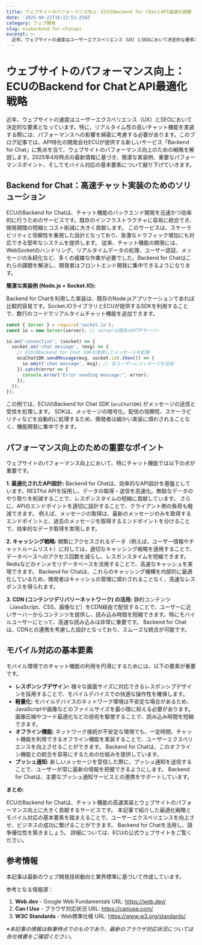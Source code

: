 ```yaml
---
title: ウェブサイトのパフォーマンス向上：ECUのBackend for ChatとAPI最適化戦略
date: '2025-04-22T16:22:52.259Z'
category: ウェブ開発
slug: ecubackend-for-chatapi
excerpt: >-
  近年、ウェブサイトの速度はユーザーエクスペリエンス（UX）とSEOにおいて決定的な要素となっています。特に、リアルタイム性の高いチャット機能を実装する際には、パフォーマンスへの影響を綿密に考慮する必要があります。このブログ記事では、API特化の開発会社ECUが提供する新しいサービス「Backend
---
```


# ウェブサイトのパフォーマンス向上：ECUのBackend for ChatとAPI最適化戦略

近年、ウェブサイトの速度はユーザーエクスペリエンス（UX）とSEOにおいて決定的な要素となっています。特に、リアルタイム性の高いチャット機能を実装する際には、パフォーマンスへの影響を綿密に考慮する必要があります。このブログ記事では、API特化の開発会社ECUが提供する新しいサービス「Backend for Chat」に焦点を当て、ウェブサイトのパフォーマンス向上のための戦略を解説します。2025年4月時点の最新情報に基づき、簡潔な実装例、重要なパフォーマンスポイント、そしてモバイル対応の基本要素について掘り下げていきます。


## Backend for Chat：高速チャット実装のためのソリューション

ECUのBackend for Chatは、チャット機能のバックエンド開発を迅速かつ効率的に行うためのサービスです。既存のインフラストラクチャに容易に統合でき、開発期間の短縮とコスト削減に大きく貢献します。  このサービスは、スケーラビリティと信頼性を重視した設計となっており、急激なトラフィック増加にも対応できる堅牢なシステムを提供します。  従来、チャット機能の開発には、WebSocketのハンドリング、リアルタイムデータの処理、ユーザー認証、メッセージの永続化など、多くの複雑な作業が必要でした。Backend for Chatはこれらの課題を解決し、開発者はフロントエンド開発に集中できるようになります。

**簡潔な実装例 (Node.js + Socket.IO):**

Backend for Chatを利用した実装は、既存のNode.jsアプリケーションであれば比較的容易です。Socket.IOライブラリとECUが提供するSDKを利用することで、数行のコードでリアルタイムチャット機能を追加できます。

```javascript
const { Server } = require('socket.io');
const io = new Server(server); // serverは既存のHTTPサーバー

io.on('connection', (socket) => {
  socket.on('chat message', (msg) => {
    // ECUのBackend for Chat SDKを使用してメッセージを処理
    ecuChatSDK.sendMessage(msg, socket.id).then(() => {
      io.emit('chat message', msg); // 全ユーザーにメッセージを送信
    }).catch(error => {
      console.error("Error sending message:", error);
    });
  });
});
```

この例では、ECUのBackend for Chat SDK (`ecuChatSDK`) がメッセージの送信と受信を処理します。  SDKは、メッセージの暗号化、配信の信頼性、スケーラビリティなどを自動的に処理するため、開発者は細かい実装に煩わされることなく、機能開発に集中できます。


## パフォーマンス向上のための重要なポイント

ウェブサイトのパフォーマンス向上において、特にチャット機能では以下の点が重要です。

**1. 最適化されたAPI設計:** Backend for Chatは、効率的なAPI設計を基盤としています。RESTful APIを採用し、データの取得・送信を高速化。無駄なデータのやり取りを削減することで、レスポンスタイムの短縮に貢献しています。  さらに、APIのエンドポイントを適切に設計することで、クライアント側の負荷も軽減できます。  例えば、メッセージの取得は、最新のメッセージのみを取得するエンドポイントと、過去のメッセージを取得するエンドポイントを分けることで、効率的なデータ取得を実現します。

**2. キャッシング戦略:**  頻繁にアクセスされるデータ（例えば、ユーザー情報やチャットルームリスト）に対しては、適切なキャッシング戦略を適用することで、データベースへのアクセス回数を減らし、レスポンスタイムを短縮できます。  Redisなどのインメモリデータベースを活用することで、高速なキャッシュを実現できます。 Backend for Chatは、これらのキャッシング機構を内部的に最適化しているため、開発者はキャッシュの管理に煩わされることなく、高速なレスポンスを得られます。

**3. CDN (コンテンツデリバリーネットワーク) の活用:** 静的コンテンツ（JavaScript、CSS、画像など）をCDN経由で配信することで、ユーザーに近いサーバーからコンテンツを提供し、読み込み時間を短縮できます。特にモバイルユーザーにとって、高速な読み込みは非常に重要です。  Backend for Chatは、CDNとの連携を考慮した設計となっており、スムーズな統合が可能です。


## モバイル対応の基本要素

モバイル環境でのチャット機能の利用を円滑にするためには、以下の要素が重要です。

* **レスポンシブデザイン:**  様々な画面サイズに対応できるレスポンシブデザインを採用することで、モバイルデバイスでの快適な操作性を確保します。
* **軽量化:** モバイルデバイスのネットワーク環境は不安定な場合があるため、JavaScriptや画像などのファイルサイズを最小限に抑える必要があります。  画像圧縮やコード最適化などの技術を駆使することで、読み込み時間を短縮できます。
* **オフライン機能:**  ネットワーク接続が不安定な環境でも、一定時間、チャット機能を利用できるオフライン機能を実装することで、ユーザーエクスペリエンスを向上させることができます。  Backend for Chatは、このオフライン機能との統合を容易にするための仕組みを提供しています。
* **プッシュ通知:**  新しいメッセージを受信した際に、プッシュ通知を送信することで、ユーザーが常に最新の情報を把握できるようにします。  Backend for Chatは、主要なプッシュ通知サービスとの連携をサポートしています。


**まとめ:**

ECUのBackend for Chatは、チャット機能の高速実装とウェブサイトのパフォーマンス向上に大きく貢献するサービスです。  本記事で紹介した最適化戦略とモバイル対応の基本要素を踏まえることで、ユーザーエクスペリエンスを向上させ、ビジネスの成功に繋げることができます。  Backend for Chatを活用し、競争優位性を築きましょう。  詳細については、ECUの公式ウェブサイトをご覧ください。


## 参考情報

本記事は最新のウェブ開発技術動向と業界標準に基づいて作成しています。

参考となる情報源：
1. **Web.dev** - Google Web Fundamentals
   URL: https://web.dev/
2. **Can I Use** - ブラウザ対応状況
   URL: https://caniuse.com/
3. **W3C Standards** - Web標準仕様
   URL: https://www.w3.org/standards/

*※本記事の情報は執筆時点でのものであり、最新のブラウザ対応状況については各仕様書をご確認ください。*

